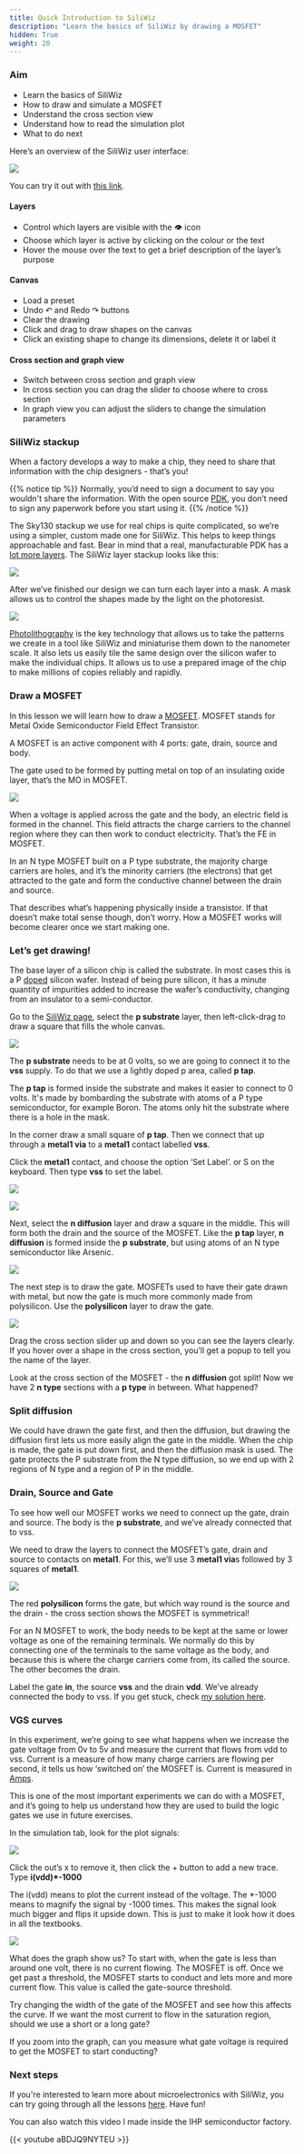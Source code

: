 ```yaml
---
title: Quick Introduction to SiliWiz
description: "Learn the basics of SiliWiz by drawing a MOSFET"
hidden: True
weight: 20
---
```


### Aim

*   Learn the basics of SiliWiz
*   How to draw and simulate a MOSFET
*   Understand the cross section view
*   Understand how to read the simulation plot
*   What to do next

Here’s an overview of the SiliWiz user interface:

![](../images/image54.png?width=80pc)

You can try it out with [this link](https://app.siliwiz.com/?preset=blank).

#### Layers

*   Control which layers are visible with the 👁 icon
*   Choose which layer is active by clicking on the colour or the text
*   Hover the mouse over the text to get a brief description of the layer’s purpose

#### Canvas

*   Load a preset
*   Undo ↶ and Redo ↷ buttons
*   Clear the drawing
*   Click and drag to draw shapes on the canvas
*   Click an existing shape to change its dimensions, delete it or label it

#### Cross section and graph view

*   Switch between cross section and graph view
*   In cross section you can drag the slider to choose where to cross section
*   In graph view you can adjust the sliders to change the simulation parameters

### SiliWiz stackup

When a factory develops a way to make a chip, they need to share that information with the chip designers - that’s you! 

{{% notice tip %}}
Normally, you’d need to sign a document to say you wouldn't share the information. With the open source [PDK](https://www.zerotoasiccourse.com/terminology/pdk/), you don’t need to sign any paperwork before you start using it.
{{% /notice %}}


The Sky130 stackup we use for real chips is quite complicated, so we’re using a simpler, custom made one for SiliWiz. This helps to keep things approachable and fast. Bear in mind that a real, manufacturable PDK has a [lot more layers](https://skywater-pdk.readthedocs.io/en/main/rules/masks.html). The SiliWiz layer stackup looks like this:

![](../images/image31.png?width=80pc)

After we’ve finished our design we can turn each layer into a mask. A mask allows us to control the shapes made by the light on the photoresist. 

![](../images/image7.png?width=80pc)

[Photolithography](https://www.zerotoasiccourse.com/terminology/photolithography/) is the key technology that allows us to take the patterns we create in a tool like SiliWiz and miniaturise them down to the nanometer scale. It also lets us easily tile the same design over the silicon wafer to make the individual chips. It allows us to use a prepared image of the chip to make millions of copies reliably and rapidly.

### Draw a MOSFET

In this lesson we will learn how to draw a [MOSFET](https://www.zerotoasiccourse.com/terminology/mosfet/). MOSFET stands for Metal Oxide Semiconductor Field Effect Transistor.

A MOSFET is an active component with 4 ports: gate, drain, source and body.

The gate used to be formed by putting metal on top of an insulating oxide layer, that’s the MO in MOSFET.

![](../images/image51.png)

When a voltage is applied across the gate and the body, an electric field is formed in the channel. This field attracts the charge carriers to the channel region where they can then work to conduct electricity. That’s the FE in MOSFET.

In an N type MOSFET built on a P type substrate, the majority charge carriers are holes, and it’s the minority carriers (the electrons) that get attracted to the gate and form the conductive channel between the drain and source.

That describes what’s happening physically inside a transistor. If that doesn’t make total sense though, don’t worry. How a MOSFET works will become clearer once we start making one.

### Let’s get drawing!

The base layer of a silicon chip is called the substrate. In most cases this is a P [doped](https://www.zerotoasiccourse.com/terminology/doping/) silicon wafer. Instead of being pure silicon, it has a minute quantity of impurities added to increase the wafer’s conductivity, changing from an insulator to a semi-conductor.

Go to the [SiliWiz page](https://app.siliwiz.com/?preset=blank), select the **p substrate** layer, then left-click-drag to draw a square that fills the whole canvas.

![](../images/image12.png?width=20pc)

The **p substrate** needs to be at 0 volts, so we are going to connect it to the **vss** supply. To do that we use a lightly doped p area, called **p tap**.

The **p tap** is formed inside the substrate and makes it easier to connect to 0 volts. It's made by bombarding the substrate with atoms of a P type semiconductor, for example Boron. The atoms only hit the substrate where there is a hole in the mask.

In the corner draw a small square of **p tap**. Then we connect that up through a **metal1 via** to a **metal1** contact labelled **vss**.

Click the **metal1** contact, and choose the option ‘Set Label’. or S on the keyboard. Then type **vss** to set the label.

![](../images/image9.png)

![](../images/image33.png?width=80pc)

Next, select the **n diffusion** layer and draw a square in the middle. This will form both the drain and the source of the MOSFET. Like the **p tap** layer, **n diffusion** is formed inside the **p substrate**, but using atoms of an N type semiconductor like Arsenic.

![](../images/image14.png?width=80pc)

The next step is to draw the gate. MOSFETs used to have their gate drawn with metal, but now the gate is much more commonly made from polysilicon. Use the **polysilicon** layer to draw the gate.

![](../images/image50.png?width=80pc)

Drag the cross section slider up and down so you can see the layers clearly. If you hover over a shape in the cross section, you’ll get a popup to tell you the name of the layer.

Look at the cross section of the MOSFET - the **n diffusion** got split! Now we have 2 **n type** sections with a **p type** in between. What happened?

### Split diffusion

We could have drawn the gate first, and then the diffusion, but drawing the diffusion first lets us more easily align the gate in the middle. When the chip is made, the gate is put down first, and then the diffusion mask is used. The gate protects the P substrate from the N type diffusion, so we end up with 2 regions of N type and a region of P in the middle.

### Drain, Source and Gate

To see how well our MOSFET works we need to connect up the gate, drain and source. The body is the **p substrate**, and we’ve already connected that to vss.

We need to draw the layers to connect the MOSFET’s gate, drain and source to contacts on **metal1**. For this, we’ll use 3 **metal1 via**s followed by 3 squares of **metal1**.

![](../images/image48.png?width=80pc)

The red **polysilicon** forms the gate, but which way round is the source and the drain - the cross section shows the MOSFET is symmetrical!

For an N MOSFET to work, the body needs to be kept at the same or lower voltage as one of the remaining terminals. We normally do this by connecting one of the terminals to the same voltage as the body, and because this is where the charge carriers come from, its called the source. The other becomes the drain.

Label the gate **in**, the source **vss** and the drain **vdd**. We’ve already connected the body to vss. If you get stuck, check [my solution here](http://app.siliwiz.com/?preset=nmosfet).

### VGS curves

In this experiment, we’re going to see what happens when we increase the gate voltage from 0v to 5v and measure the current that flows from vdd to vss. Current is a measure of how many charge carriers are flowing per second, it tells us how ‘switched on’ the MOSFET is. Current is measured in [Amps](https://en.wikipedia.org/wiki/Ampere).

This is one of the most important experiments we can do with a MOSFET, and it’s going to help us understand how they are used to build the logic gates we use in future exercises.

In the simulation tab, look for the plot signals:

![](../images/image29.png?width=20pc)

Click the out’s x to remove it, then click the + button to add a new trace. Type **i(vdd)\*-1000**

The i(vdd) means to plot the current instead of the voltage. The \*-1000 means to magnify the signal by -1000 times. This makes the signal look much bigger and flips it upside down. This is just to make it look how it does in all the textbooks.

![](../images/image23.png)

What does the graph show us? To start with, when the gate is less than around one volt, there is no current flowing. The MOSFET is off. Once we get past a threshold, the MOSFET starts to conduct and lets more and more current flow. This value is called the gate-source threshold.

Try changing the width of the gate of the MOSFET and see how this affects the curve. If we want the most current to flow in the saturation region, should we use a short or a long gate?

If you zoom into the graph, can you measure what gate voltage is required to get the MOSFET to start conducting?

### Next steps

If you're interested to learn more about microelectronics with SiliWiz, you can try going through all the lessons [here](/siliwiz). Have fun!

You can also watch this video I made inside the IHP semiconductor factory.

{{< youtube aBDJQ9NYTEU >}}
